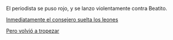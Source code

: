 El periodista se puso rojo, y se lanzo violentamente contra Beatito.

[Inmediatamente el consejero suelta los leones](leones/leones.md)

[Pero volvió a tropezar](tropezar/tropezar.md)